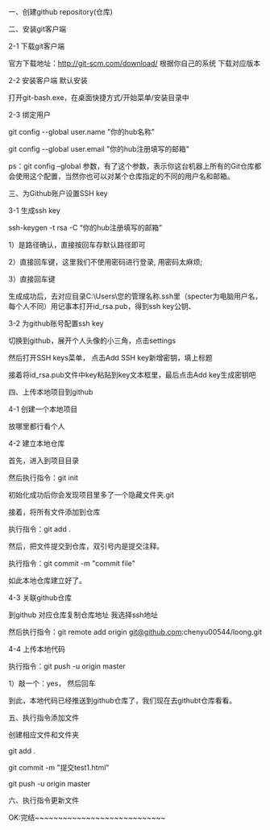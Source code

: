 一、创建github repository(仓库)

二、安装git客户端

2-1 下载git客户端

官方下载地址：http://git-scm.com/download/  根据你自己的系统 下载对应版本

2-2 安装客户端 默认安装

打开git-bash.exe，在桌面快捷方式/开始菜单/安装目录中

2-3 绑定用户

git config --global user.name "你的hub名称"

git config --global user.email "你的hub注册填写的邮箱"

ps：git config  –global 参数，有了这个参数，表示你这台机器上所有的Git仓库都会使用这个配置，当然你也可以对某个仓库指定的不同的用户名和邮箱。

三、为Github账户设置SSH key

3-1 生成ssh key

ssh-keygen -t rsa -C “你的hub注册填写的邮箱”

1）是路径确认，直接按回车存默认路径即可

2）直接回车键，这里我们不使用密码进行登录, 用密码太麻烦;

3）直接回车键

生成成功后，去对应目录C:\Users\您的管理名称\.ssh里（specter为电脑用户名，每个人不同）用记事本打开id_rsa.pub，得到ssh key公钥、

3-2 为github账号配置ssh key

切换到github，展开个人头像的小三角，点击settings

然后打开SSH keys菜单， 点击Add SSH key新增密钥，填上标题

接着将id_rsa.pub文件中key粘贴到key文本框里，最后点击Add key生成密钥吧

四、上传本地项目到github

4-1 创建一个本地项目

放哪里都行看个人

4-2 建立本地仓库

首先，进入到项目目录

然后执行指令：git init

初始化成功后你会发现项目里多了一个隐藏文件夹.git

接着，将所有文件添加到仓库

执行指令：git add .

然后，把文件提交到仓库，双引号内是提交注释。

执行指令：git commit -m "commit file"

如此本地仓库建立好了。

4-3 关联github仓库

到github 对应仓库复制仓库地址 我选择ssh地址

然后执行指令：git remote add origin git@github.com:chenyu00544/loong.git

4-4 上传本地代码

执行指令：git push -u origin master

1）敲一个：yes， 然后回车

到此，本地代码已经推送到github仓库了，我们现在去githubt仓库看看。

五、执行指令添加文件

创建相应文件和文件夹

git add .

git commit -m "提交test1.html"

git push -u origin master

六、执行指令更新文件


OK:完结~~~~~~~~~~~~~~~~~~~~~~~~~~~~